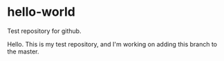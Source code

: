 # hello-world
Test repository for github.

Hello. This is my test repository, and I'm working on adding this branch to the master.
